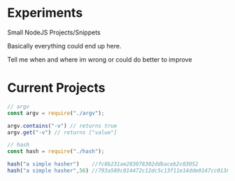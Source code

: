 # Experiments
Small NodeJS Projects/Snippets

Basically everything could end up here.

Tell me when and where im wrong or could do better to improve

# Current Projects
```javascript
// argv
const argv = require("./argv");

argv.contains("-v") // returns true
argv.get("-v") // returns ["value"]

// hash
const hash = require("./hash");

hash("a simple hasher")    //fc8b231ae203078302ddbaceb2c03052
hash("a simple hasher",56) //793a589c014472c12dc5c13f11e14dde0147cc013813064a4014cdf0
```
